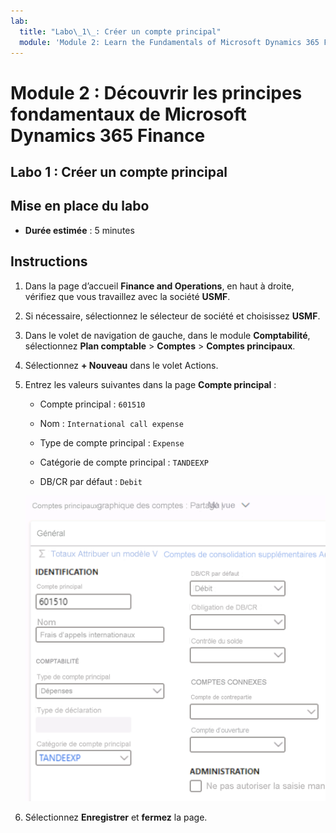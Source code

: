 ```yaml
---
lab:
  title: "Labo\_1\_: Créer un compte principal"
  module: 'Module 2: Learn the Fundamentals of Microsoft Dynamics 365 Finance'
---
```


# Module 2 : Découvrir les principes fondamentaux de Microsoft Dynamics 365 Finance

## Labo 1 : Créer un compte principal

## Mise en place du labo

   - **Durée estimée** : 5 minutes

## Instructions

1.  Dans la page d’accueil **Finance and Operations**, en haut à droite, vérifiez que vous travaillez avec la société **USMF**. 

2.  Si nécessaire, sélectionnez le sélecteur de société et choisissez **USMF**. 

3.  Dans le volet de navigation de gauche, dans le module **Comptabilité**, sélectionnez **Plan comptable** > **Comptes** > **Comptes principaux**.

4.  Sélectionnez **+ Nouveau** dans le volet Actions.

5.  Entrez les valeurs suivantes dans la page **Compte principal** : 

    - Compte principal : `601510`

    - Nom : `International call expense`

    - Type de compte principal : `Expense`

    - Catégorie de compte principal : `TANDEEXP`

    - DB/CR par défaut : `Debit`

    ![Capture d’écran de Comptes principaux – Plan comptable : Page partagée avec les champs de l’étape 5 remplis](./media/m-002-explore-general-ledgers-in-microsoft-dynamics-365-finance-03.png)

6.  Sélectionnez **Enregistrer** et **fermez** la page. 


